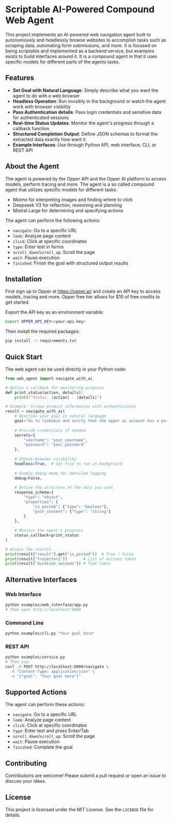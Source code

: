 # Scriptable AI-Powered Compound Web Agent

This project implements an AI-powered web navigation agent built to autonomously and headlessly browse websites to accomplish tasks such as scraping data, automating form submissions, and more. It is focused on being scriptable and implemented as a backend service, but examples exists to build interfaces around it. It is a compound agent in that it uses specific models for different parts of the agents tasks.

## Features

- **Set Goal with Natural Language**: Simply describe what you want the agent to do with a web browser
- **Headless Operation**: Run invisibly in the background or watch the agent work with browser visibility
- **Pass Authentication details**: Pass login credentials and sensitive data for authenticated sessions
- **Real-time Status Updates**: Monitor the agent's progress through a callback function
- **Structured Completion Output**: Define JSON schemas to format the extracted data exactly how want it. 
- **Example Interfaces**: Use through Python API, web interface, CLI, or REST API

## About the Agent

The agent is powered by the Opper API and the Opper AI platform to access models, perform tracing and more. The agent is a so called compound agent that utilizes specific models for different tasks.

* Molmo for interpreting images and finding where to click
* Deepseek V3 for reflection, reasoning and planning
* Mistral Large for determining and specifying actions

The agent can perform the following actions:
* `navigate`: Go to a specific URL
* `look`: Analyze page content
* `click`: Click at specific coordinates
* `type`: Enter text in forms 
* `scroll_down`/`scroll_up`: Scroll the page
* `wait`: Pause execution
* `finished`: Finish the goal with structured output results

## Installation

First sign up to Opper at https://opper.ai/ and create an API key to access models, tracing and more. Opper free tier allows for $10 of free credits to get started.

Export the API key as an environment variable:

```bash
export OPPER_API_KEY=<your-api-key>
```

Then install the required packages:

```bash
pip install -r requirements.txt
```

## Quick Start

The web agent can be used directly in your Python code:

```python
from web_agent import navigate_with_ai

# Define a callback for monitoring progress
def print_status(action, details):
    print(f"Status: {action} - {details}")

# Example: Scrape product information with authentication
result = navigate_with_ai(
    # Describe your goal in natural language
    goal="Go to linkedin and verify that the opper ai account has a post on Deepseek",
    
    # Provide credentials if needed
    secrets={
        "username": "your_username",
        "password": "your_password"
    },
    
    # Choose browser visibility
    headless=True,  # Set True to run in background
    
    # Enable debug mode for detailed logging
    debug=False,
    
    # Define the structure of the data you want
    response_schema={
        "type": "object",
        "properties": {
            "is_posted": {"type": "boolean"},
            "post_content": {"type": "string"}
        }
    },
    
    # Monitor the agent's progress
    status_callback=print_status
)

# Access the results
print(result["result"].get("is_posted"))  # True / False
print(result["trajectory"])       # List of actions taken
print(result["duration_seconds"]) # Time taken
```

## Alternative Interfaces

### Web Interface
```bash
python examples/web_interface/app.py
# Then open http://localhost:8000
```

### Command Line
```bash
python examples/cli.py "Your goal here"
```

### REST API
```bash
python examples/service.py
# Then use:
curl -X POST http://localhost:8000/navigate \
  -H "Content-Type: application/json" \
  -d '{"goal": "Your goal here"}'
```

## Supported Actions

The agent can perform these actions:
- `navigate`: Go to a specific URL
- `look`: Analyze page content
- `click`: Click at specific coordinates
- `type`: Enter text and press Enter/Tab
- `scroll_down`/`scroll_up`: Scroll the page
- `wait`: Pause execution
- `finished`: Complete the goal

## Contributing

Contributions are welcome! Please submit a pull request or open an issue to discuss your ideas.

## License

This project is licensed under the MIT License. See the `LICENSE` file for details.